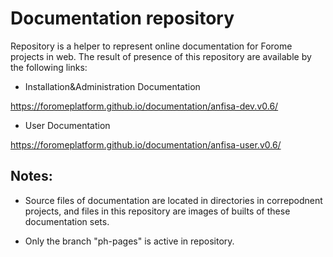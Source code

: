 
# Documentation repository

Repository is a helper to represent online documentation for Forome projects in web. 
The result of presence of this repository are available by the following links:

- Installation&Administration Documentation

https://foromeplatform.github.io/documentation/anfisa-dev.v0.6/

- User Documentation

https://foromeplatform.github.io/documentation/anfisa-user.v0.6/


## Notes:

  * Source files of documentation are located in directories in correpodnent projects, and files in this repository are images of builts of these documentation sets.

  * Only the branch "ph-pages" is active in repository.
